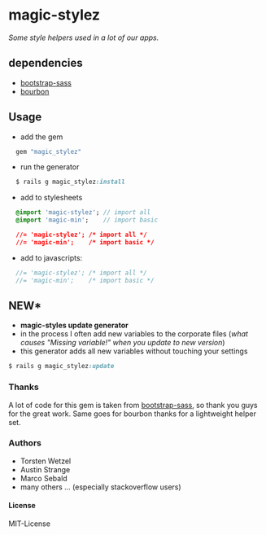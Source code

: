 # magic-stylez

*Some style helpers used in a lot of our apps.*


## dependencies

- [bootstrap-sass](https://github.com/twbs/bootstrap-sass)
- [bourbon](http://bourbon.io/)


## Usage

- add the gem 
```ruby
  gem "magic_stylez"
```
- run the generator
```ruby
  $ rails g magic_stylez:install
```
- add to stylesheets
```sass
  @import 'magic-stylez'; // import all
  @import 'magic-min';    // import basic
```
```css
  //= 'magic-stylez'; /* import all */
  //= 'magic-min';    /* import basic */
```
- add to javascripts:
```javascript
  //= 'magic-stylez'; /* import all */
  //= 'magic-min';    /* import basic */
```

## NEW*

- **magic-styles update generator**
- in the process I often add new variables to the corporate files
(*what causes "Missing variable!" when you update to new version*)
- this generator adds all new variables without touching your settings
```ruby
$ rails g magic_stylez:update
```



### Thanks

A lot of code for this gem is taken from [bootstrap-sass](https://github.com/twbs/bootstrap-sass), so thank you guys for the great work. Same goes for bourbon thanks for a lightweight helper set.



### Authors

- Torsten Wetzel
- Austin Strange
- Marco Sebald
- many others ... (especially stackoverflow users)


#### License 

MIT-License
